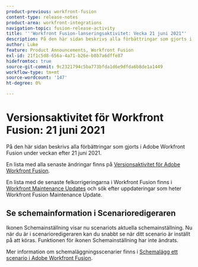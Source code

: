 ```yaml
---
product-previous: workfront-fusion
content-type: release-notes
product-area: workfront-integrations
navigation-topic: fusion-release-activity
title: '''Workfront Fusion-lanseringsaktivitet: Vecka 21 juni 2021"'
description: På den här sidan beskrivs alla förbättringar som gjorts i Adobe Workfront Fusion under veckan efter 21 juni 2021.
author: Luke
feature: Product Announcements, Workfront Fusion
exl-id: 21f1c5d8-656a-4a71-b26e-b8b7a6dffe87
hidefromtoc: true
source-git-commit: 9c2321794c5ba773bfda1d6e9dfda6b8de1a1449
workflow-type: tm+mt
source-wordcount: '147'
ht-degree: 0%

---
```


# Versionsaktivitet för Workfront Fusion: 21 juni 2021

På den här sidan beskrivs alla förbättringar som gjorts i Adobe Workfront Fusion under veckan efter 21 juni 2021.

En lista med alla senaste ändringar finns på [Versionsaktivitet för Adobe Workfront Fusion](../../../product-announcements/product-releases/fusion-release-activity/fusion-release-activity.md).

En lista med de senaste felkorrigeringarna i Workfront Fusion finns i [Workfront Maintenance Updates](https://one.workfront.com/s/article/Workfront-Maintenance-Updates-1882317350) och sök efter uppdateringar som heter Workfront Fusion Maintenance Update.

## Se schemainformation i Scenarioredigeraren

Ikonen Schemainställning visar nu scenariots aktuella schemainställning. Nu när du är i scenarioredigeraren kan du snabbt se när ditt scenario är inställt på att köras. Funktionen för ikonen Schemainställning har inte ändrats.

Mer information om schemaläggningsscenarier finns i [Schemalägg ett scenario i Adobe Workfront Fusion](../../../workfront-fusion/scenarios/schedule-a-scenario.md).
